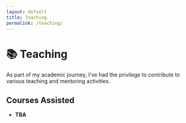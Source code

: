 ```yaml
---
layout: default
title: Teaching
permalink: /teaching/
---
```


# 📚 Teaching

As part of my academic journey, I've had the privilege to contribute to various teaching and mentoring activities.

## Courses Assisted

- **TBA** 

